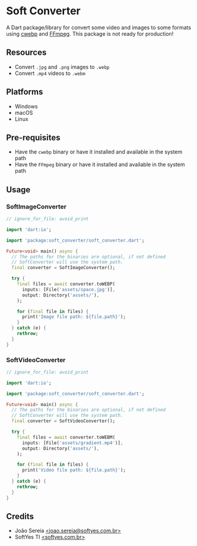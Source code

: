 # Soft Converter

A Dart package/library for convert some video and images to some formats using [cwebp](https://developers.google.com/speed/webp/docs/cwebp) and [FFmpeg](https://ffmpeg.org/).
This package is not ready for production!

## Resources

- Convert `.jpg` and `.png` images to `.webp`
- Convert `.mp4` videos to `.webm`

## Platforms

- Windows
- macOS
- Linux

## Pre-requisites

- Have the `cwebp` binary or have it installed and available in the system path
- Have the `FFmpeg` binary or have it installed and available in the system path

## Usage

### SoftImageConverter

```dart
// ignore_for_file: avoid_print

import 'dart:io';

import 'package:soft_converter/soft_converter.dart';

Future<void> main() async {
  // The paths for the binaries are optional, if not defined
  // SoftConverter will use the system path.
  final converter = SoftImageConverter();

  try {
    final files = await converter.toWEBP(
      inputs: [File('assets/space.jpg')],
      output: Directory('assets/'),
    );

    for (final file in files) {
      print('Image file path: ${file.path}');
    }
  } catch (e) {
    rethrow;
  }
}
```

### SoftVideoConverter

```dart
// ignore_for_file: avoid_print

import 'dart:io';

import 'package:soft_converter/soft_converter.dart';

Future<void> main() async {
  // The paths for the binaries are optional, if not defined
  // SoftConverter will use the system path.
  final converter = SoftVideoConverter();

  try {
    final files = await converter.toWEBM(
      inputs: [File('assets/gradient.mp4')],
      output: Directory('assets/'),
    );

    for (final file in files) {
      print('Video file path: ${file.path}');
    }
  } catch (e) {
    rethrow;
  }
}
```

## Credits

- João Sereia [\<joao.sereia@softyes.com.br\>](mailto:joao.sereia@softyes.com.br)
- SoftYes TI [\<softyes.com.br\>](https://softyes.com.br)
